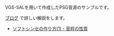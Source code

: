 VGS-SALを用いて作成したPSG音源のサンプルです。

[ブログ](http://suzukiplan.blogspot.jp/search/label/VGS-SAL) で詳しい解説をします。

- [ソフトシンセの作り方(1) - 音程の性質](http://suzukiplan.blogspot.jp/2015/08/1.html)
